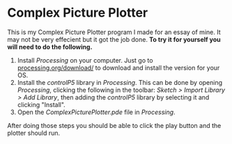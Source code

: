 # Complex Picture Plotter
This is my Complex Picture Plotter program I made for an essay of mine. It may not be very effecient but it got the job done.
<b>To try it for yourself you will need to do the following.</b>
1) Install <i>Processing</i> on your computer. Just go to <a href="processing.org/download/">processing.org/download/</a> to download and install the version for your OS.
2) Install the <i>controlP5</i> library in <i>Processing</i>. This can be done by opening <i>Processing</i>, clicking the following in the toolbar: <i>Sketch > Import Library > Add Library</i>, then adding the <i>controlP5</i> library by selecting it and clicking "Install".
3) Open the <i>ComplexPicturePlotter.pde</i> file in <i>Processing</i>.

After doing those steps you should be able to click the play button and the plotter should run.
